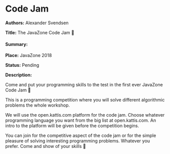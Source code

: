 # Code Jam

**Authors:** Alexander Svendsen

**Title:** The JavaZone Code Jam 🚀


#### Summary:

**Place:** JavaZone 2018

**Status:** Pending

**Description:**

Come and put your programming skills to the test in the first ever JavaZone Code Jam 🚀

This is a programming competition where you will solve different algorithmic problems the whole workshop.

We will use the open.kattis.com platform for the code jam. Choose whatever programming language you want from the big list at open.kattis.com. An intro to the platform will be given before the competition begins. 

You can join for the competitive aspect of the code jam or for the simple pleasure of solving interesting programming problems. Whatever you prefer. Come and show of your skills 👊
